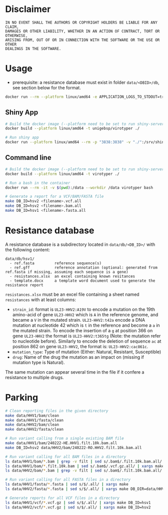 

# Disclaimer

```
IN NO EVENT SHALL THE AUTHORS OR COPYRIGHT HOLDERS BE LIABLE FOR ANY CLAIM, 
DAMAGES OR OTHER LIABILITY, WHETHER IN AN ACTION OF CONTRACT, TORT OR OTHERWISE, 
ARISING FROM, OUT OF OR IN CONNECTION WITH THE SOFTWARE OR THE USE OR OTHER 
DEALINGS IN THE SOFTWARE.
```

# Usage

- prerequisite: a resistance database must exist in folder `data/<DBID>/db`, see section below for the format.

```bash
docker run --rm --platform linux/amd64 -e APPLICATION_LOGS_TO_STDOUT=true -p 3838:3838 unigebsp/virotyper
```

## Shiny App
```bash
# Build the docker image (--platform need to be set to run shiny-server)
docker build --platform linux/amd64 -t unigebsp/virotyper ./

# Run shiny app
docker run --platform linux/amd64 --rm -p "3838:3838" -v "./":/srv/shiny-server -e APPLICATION_LOGS_TO_STDOUT=true virotyper
```

## Command line
```bash
# Build the docker image (--platform need to be set to run shiny-server)
docker build --platform linux/amd64 -t virotyper ./

# Run a bash in the container
docker run --rm -it -v $(pwd):/data --workdir /data virotyper bash

# Generate a report for a VCF/BAM/FASTA file
make DB_ID=hsv2 <filename>.vcf.all
make DB_ID=hsv2 <filename>.bam.all
make DB_ID=hsv1 <filename>.fasta.all
```

# Resistance database

A resistance database is a subdirectory located in `data/db/<DB_ID>/` with the following content:
```
data/db/hsv1/
  - ref.fasta         reference sequence(s)
  - ref.gff           reference annotation (optional: generated from ref.fasta if missing, assuming each sequence is a gene)
  - resistances.xlsx  an excel containing known resitances   
  - template.docx     a template word document used to generate the resistance report
```


`resistances.xlsx` must be an excel file containing a sheet named `resistances` with at least columns:

 - `strain_id`: format is `UL23-HHV2:A19V` to encode a mutation on the 19th amino-acid of gene `UL23-HHV2` which is `A` in the reference genome, and became a `V` in the mutated strain. `UL23-HHV2:t42a` encode a DNA mutation at nucleotide 42 which is `t` in the reference and become a `a` in the mutated strain. To encode the insertion of a `g` at position 366 on gene `UL23-HHV2` the format is `UL23-HHV2:t365tg` (Note: the mutation refer to nucleotide before). Similarly to encode the deletion of sequence `ac` at position 862 on gene `UL23-HHV2`, the format is: `UL23-HHV2:cac861c`.
 - `mutation_type`: Type of mutation (Either: Natural, Resistant, Susceptible)
 - `drug`: Name of the drug the mutation as an impact on (missing if mutation type is Natural).
 
The same mutation can appear several time in the file if it confere a resistance to multiple drugs.





# Parking

```bash
# Clean reporting files in the given directory
make data/HHV1/bam/clean
make data/HHV1/fasta/clean
make data/HHV2/bam/clean
make data/HHV2/fasta/clean

# Run variant calling from a single existing BAM file
make data/HHV1/bam/240222-HE.HHV1.filt.10k.bam.all
make DB_ID=hsv2 data/HHV2/bam/240222-RO.HHV2.filt.10k.bam.all

# Run variant calling for all BAM files in a directory
ls data/HHV1/bam/*.bam | grep -v filt | sed s/.bam$/.filt.10k.bam.all/ | xargs make
ls data/HHV1/bam/*.filt.10k.bam | sed s/.bam$/.vcf.gz.all/ | xargs make
ls data/HHV2/bam/*.bam | grep -v filt | sed s/.bam$/.filt.10k.bam.all/ | xargs make DB_DIR=data/HHV2/db

# Run variant calling for all FASTA files in a directory
ls data/HHV1/fasta/*.fasta | sed s/$/.all/ | xargs make
ls data/HHV2/fasta/*.fasta | sed s/$/.all/ | xargs make DB_DIR=data/HHV2/db

# Generate reports for all VCF files in a directory
ls data/HHV1/vcf/*.vcf.gz | sed s/$/.all/ | xargs make DB_ID=hsv1
ls data/HHV2/vcf/*.vcf.gz | sed s/$/.all/ | xargs make DB_ID=hsv2
```



